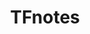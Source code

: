 ---
layout: post
title: TFnotes
theme: '#cacaca'
description: Note-taking for TFSS
logo: assets/TFnotes-logo.png
coming: True
---